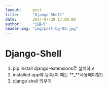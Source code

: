 ```yaml
---
layout:     post
title:      "Django Shell"
date:       2017-07-20 17:00:00
author:     "신윤기"
header-img: "img/post-bg-02.jpg"
---
```


# Django-Shell
1. pip install django-extensions로 설치하고
2. installed app에 등록(이 때는 **_**사용해야함!)
3. django shell 띄우기

